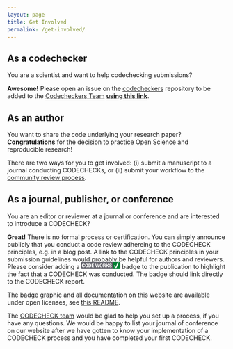 ```yaml
---
layout: page
title: Get Involved
permalink: /get-involved/
---
```


## As a codechecker

You are a scientist and want to help codechecking submissions?

**Awesome!**
Please open an issue on the [codecheckers](https://github.com/codecheckers/codecheckers) repository to be added to the [Codecheckers Team](https://github.com/orgs/codecheckers/teams/codecheckers) **[using this link](https://github.com/codecheckers/codecheckers/issues/new?assignees=nuest&labels=registration&template=codechecker-registration.md&title=Register+as+codechecker)**.

## As an author

You want to share the code underlying your research paper? **Congratulations** for the decision to practice Open Science and reproducible research!

There are two ways for you to get involved: (i) submit a manuscript to a journal conducting CODECHECKs, or (ii) submit your workflow to the [community review process](guide/community-process).

## As a journal, publisher, or conference

You are an editor or reviewer at a journal or conference and are interested to introduce a CODECHECK?

**Great!**
There is no formal process or certification.
You can simply announce publicly that you conduct a code review adhereing to the CODECHECK principles, e.g. in a blog post.
A link to the CODECHECK principles in your submission guidelines would probably be helpful for authors and reviewers.
Please consider adding a <img src="/img/codeworks-badge.svg" alt="CODECHECK badge" height="16" style="margin-top: -4px;" /> badge to the publication to highlight the fact that a CODECHECK was conducted.
The badge should link directly to the CODECHECK report.

The badge graphic and all documentation on this website are available under open licenses, see [this README](https://github.com/codecheckers/website/blob/master/README.md).

The [CODECHECK team](/team) would be glad to help you set up a process, if you have any questions.
We would be happy to list your journal of conference on our website after we have gotten to know your implementation of a CODECHECK process and you have completed your first CODECHECK.

